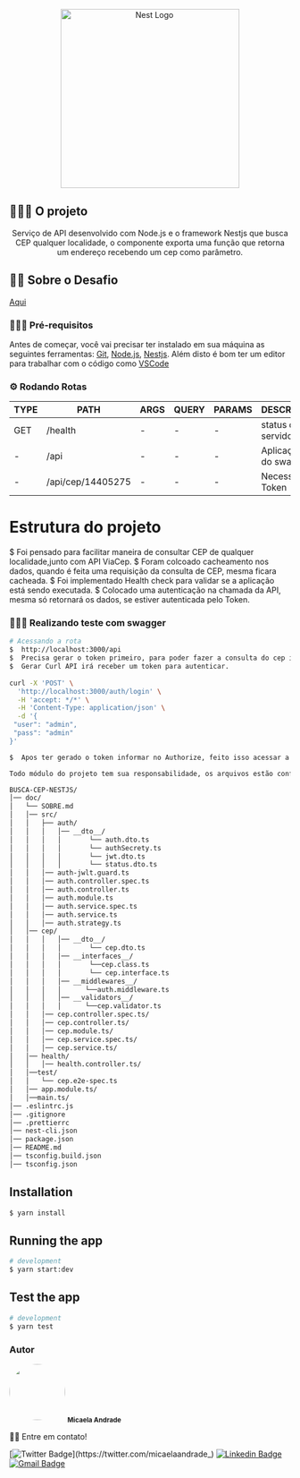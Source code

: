 <p align="center">
  <a href="http://nestjs.com/" target="blank"><img src="https://nestjs.com/img/logo_text.svg" width="320" alt="Nest Logo" /></a>
</p>

[circleci-image]: https://img.shields.io/circleci/build/github/nestjs/nest/master?token=abc123def456
[circleci-url]: https://circleci.com/gh/nestjs/nest

## 👩🏻‍🏭 O projeto
<p align="center">Serviço de API desenvolvido com Node.js e o framework Nestjs que busca CEP qualquer localidade, o componente exporta uma função que retorna um endereço recebendo um cep como parâmetro.</p>

## 🥷🏻 Sobre o Desafio
[Aqui](doc/SOBRE.md)


### 👷🏻‍♀️ Pré-requisitos

Antes de começar, você vai precisar ter instalado em sua máquina as seguintes ferramentas:
[Git](https://git-scm.com), [Node.js](https://nodejs.org/en/), [Nestjs](https://nestjs.com).
Além disto é bom ter um editor para trabalhar com o código como [VSCode](https://code.visualstudio.com/)

### ⚙️ Rodando Rotas

| TYPE | PATH | ARGS | QUERY | PARAMS | DESCRIÇÃO |
|------|------|------|-------|--------|-----------|
|GET| /health | - | - | - | status do servidor |
| - | /api | - | - | - | Aplicação do swagger |
| - | /api/cep/14405275 | - | - | - | Necessário Token |


# Estrutura do projeto
$ Foi pensado para facilitar maneira de consultar CEP de qualquer localidade,junto com API ViaCep.
$ Foram colcoado cacheamento nos dados, quando é feita uma requisição da consulta de CEP, mesma ficara cacheada.
$ Foi implementado Health check para validar se a aplicação está sendo executada.
$ Colocado uma autenticação na chamada da API, mesma só retornará os dados, se estiver autenticada pelo Token.

### 👩🏻‍💻 Realizando teste com swagger 

```bash
# Acessando a rota
$  http://localhost:3000/api
$  Precisa gerar o token primeiro, para poder fazer a consulta do cep informado.
$  Gerar Curl API irá receber um token para autenticar. 
    
curl -X 'POST' \
  'http://localhost:3000/auth/login' \
  -H 'accept: */*' \
  -H 'Content-Type: application/json' \
  -d '{
 "user": "admin",
 "pass": "admin"
}'

$  Apos ter gerado o token informar no Authorize, feito isso acessar a rota GET informar o CEP.

Todo módulo do projeto tem sua responsabilidade, os arquivos estão configuração e padronizados no projeto.

BUSCA-CEP-NESTJS/
│── doc/
│   └── SOBRE.md
│   │── src/
│   │   ├── auth/
│   │   │   │── __dto__/
│   │   │   │       └── auth.dto.ts
│   │   │   │       └── authSecrety.ts
│   │   │   │       └── jwt.dto.ts
│   │   │   │       └── status.dto.ts
│   │   │── auth-jwlt.guard.ts
│   │   │── auth.controller.spec.ts 
│   │   │── auth.controller.ts 
│   │   │── auth.module.ts 
│   │   │── auth.service.spec.ts 
│   │   │── auth.service.ts 
│   │   │── auth.strategy.ts
│   │── cep/
│   │   │   │── __dto__/
│   │   │   │       └── cep.dto.ts
│   │   │   │── __interfaces__/
│   │   │   │       └──cep.class.ts
│   │   │   │       └── cep.interface.ts
│   │   │   │── __middlewares__/
│   │   │   │      └──auth.middleware.ts
│   │   │   │── __validators__/
│   │   │   │      └──cep.validator.ts
│   │   │── cep.controller.spec.ts/
│   │   │── cep.controller.ts/
│   │   │── cep.module.ts/
│   │   │── cep.service.spec.ts/
│   │   │── cep.service.ts/
│   │── health/
│   │   │── health.controller.ts/
│   │──test/
│   │   └── cep.e2e-spec.ts
│   │── app.module.ts/
│   │──main.ts/
│── .eslintrc.js
│── .gitignore
│── .prettierrc
│── nest-cli.json
│── package.json
│── README.md
│── tsconfig.build.json
│── tsconfig.json

```
## Installation

```bash
$ yarn install
```

## Running the app

```bash
# development
$ yarn start:dev
```

## Test the app

```bash
# development
$ yarn test 
```

###  Autor

 <img style="border-radius: 50%;" src="https://user-images.githubusercontent.com/53954022/92161695-549d5400-ee07-11ea-9373-cc42e7ee53a5.png" width="100px;" alt=""/>
 <sub><b>Micaela Andrade</b></sub>

 👊🏼 Entre em contato!

[![Twitter Badge](https://img.shields.io/badge/-@micaelaandrade_-1ca0f1?style=flat-square&labelColor=1ca0f1&logo=twitter&logoColor=white&link=https://twitter.com/micaelaandrade_)](https://twitter.com/micaelaandrade_) [![Linkedin Badge](https://img.shields.io/badge/-Micaela-blue?style=flat-square&logo=Linkedin&logoColor=white&link=https://www.linkedin.com/in/micaela-andrade/)](https://www.linkedin.com/in/micaela-andrade/)
[![Gmail Badge](https://img.shields.io/badge/-micaela17andrade@gmail.com-c14438?style=flat-square&logo=Gmail&logoColor=white&link=mailto:micaela17andrade@gmail.com)](mailto:micaela17andrade@gmail.com)


